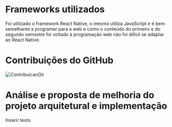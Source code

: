 # Frameworks utilizados
Foi utilizado o framework React Native, o mesmo utiliza JavaScript e é bem semelhante a programar para a web e como o conteúdo do primeiro e do segundo semestre foi voltado à programação web não foi difícil se adaptar ao React Native.


# Contribuições do GitHub
![ContribuicaoGit](https://github.com/ICEI-PUC-Minas-PMV-ADS/pmv-ads-2023-2-e3-proj-mov-t4-pmv-ads-2023-2-e3-proj-mov-t4-time5-ce/assets/109116755/7ae4a33e-3f19-4dcc-8bb6-1baa72234605)


# Análise e proposta de melhoria do projeto arquitetural e implementação
Inserir texto

